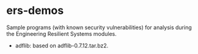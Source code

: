 ers-demos
=========

Sample programs (with known security vulnerabilities) for analysis
during the Engineering Resilient Systems modules.

* adflib: based on adflib-0.7.12.tar.bz2.

